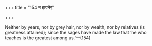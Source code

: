 +++
title = "154 न हायनैर्"

+++

Neither by years, nor by grey hair, nor by wealth, nor by relatives (is greatness attained); since the sages have made the law that ‘he who teaches is the greatest among us.’—(154)